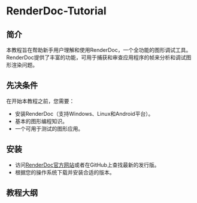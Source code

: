# RenderDoc-Tutorial
## 简介
本教程旨在帮助新手用户理解和使用RenderDoc，一个全功能的图形调试工具。RenderDoc提供了丰富的功能，可用于捕获和审查应用程序的帧来分析和调试图形渲染问题。
<br/>

## 先决条件
在开始本教程之前，您需要：

* 安装RenderDoc（支持Windows、Linux和Android平台）。
* 基本的图形编程知识。
* 一个可用于测试的图形应用。

## 安装
* 访问[RenderDoc官方网站](https://renderdoc.org/)或者在GitHub上查找最新的发行版。
* 根据您的操作系统下载并安装合适的版本。

## 教程大纲













